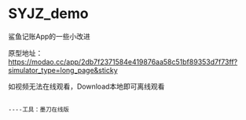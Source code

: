 # SYJZ_demo
鲨鱼记账App的一些小改进

原型地址：https://modao.cc/app/2db7f2371584e419876aa58c51bf89353d7f73ff?simulator_type=long_page&sticky

如视频无法在线观看，Download本地即可离线观看


                                                                                      ----工具：墨刀在线版

